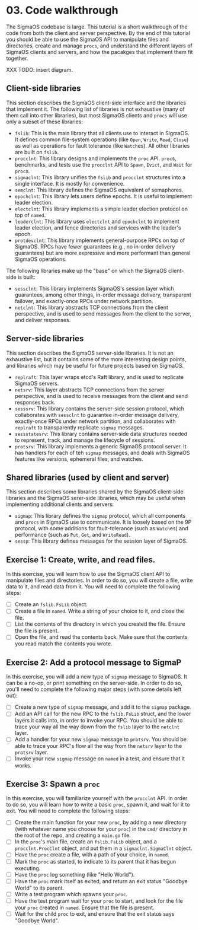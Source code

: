 # 03. Code walkthrough

The SigmaOS codebase is large. This tutorial is a short walkthrough of the code
from both the client and server perspective. By the end of this tutorial you
should be able to use the SigmaOS API to manipulate files and directories,
create and manage `procs`, and understand the different layers of SigmaOS
clients and servers, and how the pacakges that implement them fit together.

XXX TODO: insert diagram.

## Client-side libraries

This section describes the SigmaOS client-side interface and the libraries that
implement it. The following list of libraries is not exhaustive (many of them
call into other libraries), but most SigmaOS clients and `procs` will use only
a subset of these libraries:
  - `fslib`: This is the main library that all clients use to interact in
    SigmaOS. It defines common file-system operations (like `Open`, `Write`,
    `Read`, `Close`) as well as operations for fault tolerance (like
    `Watch`es). All other libraries are built on `fslib`.
  - `procclnt`: This library designs and implements the `proc` API. `proc`s,
    benchmarks, and tests use the `procclnt` API to `Spawn`, `Evict`, and
    `Wait` for `proc`s.
  - `sigmaclnt`: This library unifies the `fslib` and `procclnt` structures
    into a single interface. It is mostly for convenience.
  - `semclnt`: This library defines the SigmaOS equivalent of semaphores.
  - `epochclnt`: This library lets users define epochs. It is useful to
    implement leader election.
  - `electclnt`: This library implements a simple leader election protocol on
    top of `named`.
  - `leaderclnt`: This library uses `electclnt` and `epochclnt` to implement
    leader election, and fence directories and services with the leader's
    epoch.
  - `protdevclnt`: This library implements general-purpose RPCs on top of
    SigmaOS. RPCs have fewer guarantees (e.g., no in-order delivery guarantees)
    but are more expressive and more performant than general SigmaOS
    operations.

The following libraries make up the "base" on which the SigmaOS client-side is
built:
  - `sessclnt`: This library implements SigmaOS's session layer which
    guarantees, among other things, in-order message delivery, transparent
    failover, and exactly-once RPCs under network partition.
  - `netclnt`: This library abstracts TCP connections from the client
    perspective, and is used to send messages from the client to the server,
    and deliver responses.

## Server-side libraries

This section describes the SigmaOS server-side libraries. It is not an
exhaustive list, but it contains some of the more interesting design points,
and libraries which may be useful for future projects based on SigmaOS.
  - `replraft`: This layer wraps etcd's Raft library, and is used to replicate
    SigmaOS servers.
  - `netsrv`: This layer abstracts TCP connections from the server perspective,
    and is used to receive messages from the client and send responses back.
  - `sesssrv`: This library contains the server-side session protocol, which
    collaborates with `sessclnt` to guarantee in-order message delivery,
    exactly-once RPCs under network partition, and collaborates with `replraft`
    to transparently replicate `sigmap` messages.
  - `sessstatesrv`: This library contains server-side data structures needed to
    represent, track, and manage the lifecycle of sessions.
  - `protsrv`: This library implements a generic SigmaOS protocol server. It
    has handlers for each of teh `sigmap` messages, and deals with SigmaOS
    features like versions, ephemeral files, and watches.

## Shared libraries (used by client and server)

This section describes some libraries shared by the SigmaOS client-side
libraries and the SigmaOS serer-side libraries, which may be useful when
implementing additional clients and servers:
  - `sigmap`: This library defines the `sigmap` protocol, which all components
    and `procs` in SigmaOS use to communicate. It is loosely based on the 9P
    protocol, with some additions for fault-tolerance (such as `Watch`es) and
    performance (such as `Put`, `Get`, and `WriteRead`).
  - `sessp`: This library defines messages for the session layer of SigmaOS.

## Exercise 1: Create, write, and read files.

In this exercise, you will learn how to use the SigmaOS client API to
manipulate files and directories. In order to do so, you will create a file,
write data to it, and read data from it. You will need to complete the
following steps:
  - [ ] Create an `fslib.FsLib` object.
  - [ ] Create a file in `named`. Write a string of your choice to it, and
    close the file.
  - [ ] List the contents of the directory in which you created the file.
    Ensure the file is present.
  - [ ] Open the file, and read the contents back. Make sure that the contents
    you read match the contents you wrote.

## Exercise 2: Add a protocol message to SigmaP 

In this exercise, you will add a new type of `sigmap` message to SigmaOS. It
can be a no-op, or print something on the server-side. In order to do so,
you'll need to complete the following major steps (with some details left out):
  - [ ] Create a new type of `sigmap` message, and add it to the `sigmap`
    package.
  - [ ] Add an API call for the new RPC to the `fslib.FsLib` struct, and the
    lower layers it calls into, in order to invoke your RPC. You should be able
    to trace your way all the way down from the `fslib` layer to the `netclnt`
    layer.
  - [ ] Add a handler for your new `sigmap` message to `protsrv`. You should be
    able to trace your RPC's flow all the way from the `netsrv` layer to the
    `protsrv` layer.
  - [ ] Invoke your new `sigmap` message on `named` in a test, and ensure that
    it works.

## Exercise 3: Spawn a `proc`

In this exercise, you will familiarize yourself with the `procclnt` API. In
order to do so, you will learn how to write a basic `proc`, spawn it, and wait
for it to exit. You will need to complete the following steps:
  - [ ] Create the main function for your new `proc`, by adding a new directory
    (with whatever name you choose for your `proc`) in the `cmd/` directory in
    the root of the repo, and creating a `main.go` file.
  - [ ] In the `proc`'s main file, create an `fslib.FsLib` object, and a
    `procclnt.ProcClnt` object, and put them in a `sigmaclnt.SigmaClnt` object.
  - [ ] Have the `proc` create a file, with a path of your choice, in `named`.
  - [ ] Mark the `proc` as started, to indicate to its parent that it has begun
    executing.
  - [ ] Have the `proc` log something (like "Hello World").
  - [ ] Have the `proc` mark itself  as exited, and return an exit status
    "Goodbye World" to its parent.
  - [ ] Write a test program which spawns your `proc`.
  - [ ] Have the test program wait for your `proc` to start, and look for the
    file your `proc` created in `named`. Ensure that the file is present.
  - [ ] Wait for the child `proc` to exit, and ensure that the exit status says
    "Goodbye World".
